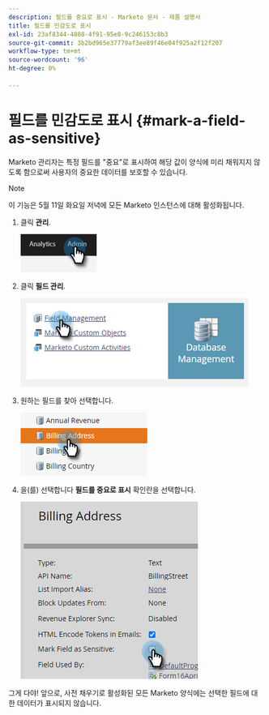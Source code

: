 ```yaml
---
description: 필드를 중요로 표시 - Marketo 문서 - 제품 설명서
title: 필드를 민감도로 표시
exl-id: 23af8344-4808-4f91-95e8-9c246153c8b3
source-git-commit: 3b2bd965e37779af3ee89f46e04f925a2f12f207
workflow-type: tm+mt
source-wordcount: '96'
ht-degree: 0%

---
```


# 필드를 민감도로 표시 {#mark-a-field-as-sensitive}

Marketo 관리자는 특정 필드를 &quot;중요&quot;로 표시하여 해당 값이 양식에 미리 채워지지 않도록 함으로써 사용자의 중요한 데이터를 보호할 수 있습니다.

>[!NOTE]
>
>이 기능은 5월 11일 화요일 저녁에 모든 Marketo 인스턴스에 대해 활성화됩니다.

1. 클릭 **관리**.

   ![](assets/mark-a-field-as-sensitive-1.png)

1. 클릭 **필드 관리**.

   ![](assets/mark-a-field-as-sensitive-2.png)

1. 원하는 필드를 찾아 선택합니다.

   ![](assets/mark-a-field-as-sensitive-3.png)

1. 을(를) 선택합니다 **필드를 중요로 표시** 확인란을 선택합니다.

   ![](assets/mark-a-field-as-sensitive-4.png)

그게 다야! 앞으로, 사전 채우기로 활성화된 모든 Marketo 양식에는 선택한 필드에 대한 데이터가 표시되지 않습니다.
